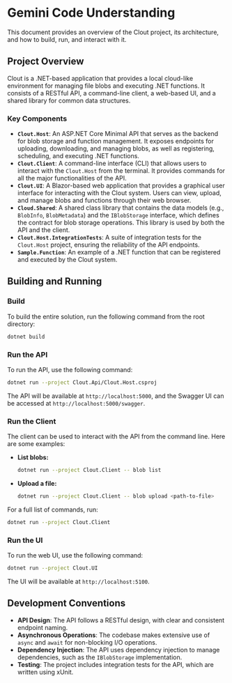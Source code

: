 
# Gemini Code Understanding

This document provides an overview of the Clout project, its architecture, and how to build, run, and interact with it.

## Project Overview

Clout is a .NET-based application that provides a local cloud-like environment for managing file blobs and executing .NET functions. It consists of a RESTful API, a command-line client, a web-based UI, and a shared library for common data structures.

### Key Components

*   **`Clout.Host`**: An ASP.NET Core Minimal API that serves as the backend for blob storage and function management. It exposes endpoints for uploading, downloading, and managing blobs, as well as registering, scheduling, and executing .NET functions.
*   **`Clout.Client`**: A command-line interface (CLI) that allows users to interact with the `Clout.Host` from the terminal. It provides commands for all the major functionalities of the API.
*   **`Clout.UI`**: A Blazor-based web application that provides a graphical user interface for interacting with the Clout system. Users can view, upload, and manage blobs and functions through their web browser.
*   **`Cloud.Shared`**: A shared class library that contains the data models (e.g., `BlobInfo`, `BlobMetadata`) and the `IBlobStorage` interface, which defines the contract for blob storage operations. This library is used by both the API and the client.
*   **`Clout.Host.IntegrationTests`**: A suite of integration tests for the `Clout.Host` project, ensuring the reliability of the API endpoints.
*   **`Sample.Function`**: An example of a .NET function that can be registered and executed by the Clout system.

## Building and Running

### Build

To build the entire solution, run the following command from the root directory:

```bash
dotnet build
```

### Run the API

To run the API, use the following command:

```bash
dotnet run --project Clout.Api/Clout.Host.csproj
```

The API will be available at `http://localhost:5000`, and the Swagger UI can be accessed at `http://localhost:5000/swagger`.

### Run the Client

The client can be used to interact with the API from the command line. Here are some examples:

*   **List blobs:**
    ```bash
    dotnet run --project Clout.Client -- blob list
    ```
*   **Upload a file:**
    ```bash
    dotnet run --project Clout.Client -- blob upload <path-to-file>
    ```

For a full list of commands, run:
```bash
dotnet run --project Clout.Client
```

### Run the UI

To run the web UI, use the following command:

```bash
dotnet run --project Clout.UI
```

The UI will be available at `http://localhost:5100`.

## Development Conventions

*   **API Design**: The API follows a RESTful design, with clear and consistent endpoint naming.
*   **Asynchronous Operations**: The codebase makes extensive use of `async` and `await` for non-blocking I/O operations.
*   **Dependency Injection**: The API uses dependency injection to manage dependencies, such as the `IBlobStorage` implementation.
*   **Testing**: The project includes integration tests for the API, which are written using xUnit.
